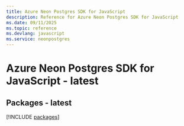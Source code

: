 ```yaml
---
title: Azure Neon Postgres SDK for JavaScript
description: Reference for Azure Neon Postgres SDK for JavaScript
ms.date: 09/11/2025
ms.topic: reference
ms.devlang: javascript
ms.service: neonpostgres
---
```

# Azure Neon Postgres SDK for JavaScript - latest
## Packages - latest
[!INCLUDE [packages](neon-postgres-index.md)]